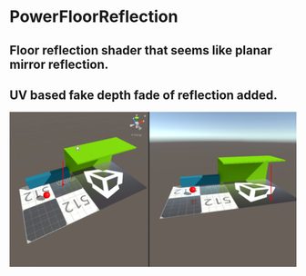 # PowerFloorReflection
## Floor reflection shader that seems like planar mirror reflection.
## UV based fake depth fade of reflection added.

![Alt text](/aaaa.png)
